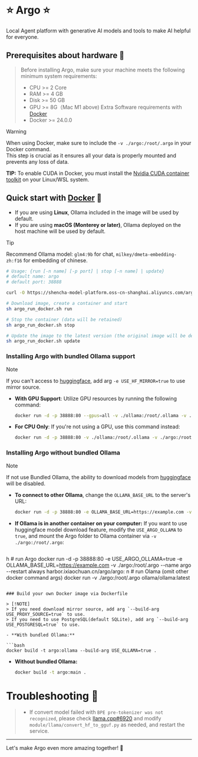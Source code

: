 # ⭐ Argo ⭐
Local Agent platform with generative AI models and tools to make AI helpful for everyone.

## Prerequisites about hardware 🐳

> Before installing Argo, make sure your machine meets the following minimum system requirements:
>
>- CPU >= 2 Core
>- RAM >= 4 GB
>- Disk >= 50 GB
>- GPU >= 8G（Mac M1 above)
> Extra Software requirements with [Docker](https://www.docker.com/)
>- Docker >= 24.0.0

> [!WARNING]  
> When using Docker, make sure to include the `-v ./argo:/root/.argo` in your Docker command.  
> This step is crucial as it ensures all your data is properly mounted and prevents any loss of data.
>
> **TIP:** To enable CUDA in Docker, you must install the
> [Nvidia CUDA container toolkit](https://docs.nvidia.com/dgx/nvidia-container-runtime-upgrade/)
> on your Linux/WSL system.

## Quick start with [Docker](https://www.docker.com/) 🐳

- If you are using **Linux**, Ollama included in the image will be used by default.
- If you are using **macOS (Monterey or later)**, Ollama deployed on the host machine will be used by default.

> [!TIP]  
> Recommend Ollama model: `glm4:9b` for chat, `milkey/dmeta-embedding-zh:f16` for embedding of chinese.

  ```bash    
  # Usage: {run [-n name] [-p port] | stop [-n name] | update}
  # default name: argo
  # default port: 38888
  
  curl -O https://shencha-model-platform.oss-cn-shanghai.aliyuncs.com/argo_run_docker.sh
  
  # Download image, create a container and start
  sh argo_run_docker.sh run
  
  # Stop the container (data will be retained)
  sh argo_run_docker.sh stop
  
  # Update the image to the latest version (the original image will be deleted)
  sh argo_run_docker.sh update
  ```



### Installing Argo with bundled Ollama support

> [!NOTE]  
> If you can't access to [huggingface](https://huggingface.co/), add arg `-e USE_HF_MIRROR=true` to use mirror source.

- **With GPU Support**:
  Utilize GPU resources by running the following command:

  ```bash
  docker run -d -p 38888:80 --gpus=all -v ./ollama:/root/.ollama -v ./argo:/root/.argo --name argo --restart always harbor.ixiaochuan.cn/argo/argo:ollama
  ```

- **For CPU Only**:
  If you're not using a GPU, use this command instead:

  ```bash
  docker run -d -p 38888:80 -v ./ollama:/root/.ollama -v ./argo:/root/.argo --name argo --restart always harbor.ixiaochuan.cn/argo/argo:ollama
  ```

### Installing Argo without bundled Ollama

> [!NOTE]  
> If not use Bundled Ollama, the ability to download models
> from [huggingface](https://huggingface.co/) will be disabled.

- **To connect to other Ollama**, change the `OLLAMA_BASE_URL` to the server's URL:

  ```bash
  docker run -d -p 38888:80 -e OLLAMA_BASE_URL=https://example.com -v ./argo:/root/.argo --name argo --restart always harbor.ixiaochuan.cn/argo/argo:main
  ```

- **If Ollama is in another container on your computer:** If you want to
  use huggingface model download feature, modify the `USE_ARGO_OLLAMA` to `true`,
  and mount the Argo folder to Ollama container via `-v ./argo:/root/.argo`:

  ```

h # run Argo
docker run -d -p 38888:80 -e USE_ARGO_OLLAMA=true -e OLLAMA_BASE_URL=https://example.com -v ./argo:/root/.argo --name
argo --restart always harbor.ixiaochuan.cn/argo/argo:
n # run Olama (omit other docker command args)
docker run -v ./argo:/root/.argo ollama/ollama:latest

  ```

### Build your own Docker image via Dockerfile

> [!NOTE]  
> If you need download mirror source, add arg `--build-arg USE_PROXY_SOURCE=true` to use.  
> If you need to use PostgreSQL(default SQLite), add arg `--build-arg USE_POSTGRESQL=true` to use.

- **With bundled Ollama:**

  ```bash
  docker build -t argo:ollama --build-arg USE_OLLAMA=true .
  ```

- **Without bundled Ollama:**

  ```bash
  docker build -t argo:main .
  ```

# Troubleshooting 🚀

> - If convert model failed with `BPE pre-tokenizer was not recognized`, please
    check [llama.cpp#6920](https://github.com/ggerganov/llama.cpp/pull/6920) and
    modify `module/llama/convert_hf_to_gguf.py` as needed, and restart the service.

---

Let's make Argo even more amazing together! 💪
